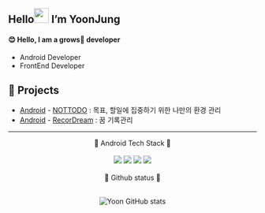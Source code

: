 <h2>Hello<img src="https://raw.githubusercontent.com/MartinHeinz/MartinHeinz/master/wave.gif" width="30px"> I’m YoonJung </h2>

<h4>
	<span>😊 Hello, I am a grows🌱 developer
		
</h3>

- Android Developer
- FrontEnd Developer

## 📌 Projects
- [Android](https://play.google.com/store/apps/details?id=kr.co.nottodo&pcampaignid=web_share) - [NOTTODO](https://github.com/DO-NOTTO-DO/AOS-NOTTODO) : 목표, 할일에 집중하기 위한 나만의 환경 관리
- [Android](https://play.google.com/store/apps/details?id=com.team.recordream&pcampaignid=web_share) - [RecorDream](https://github.com/TeamRecorDream/RecorDream-AOS) : 꿈 기록관리
<hr>
<div align="center">
  🦥 Android Tech Stack 🦥
</div>
<br>
<div align="center" width=60% margin-top="30px">
  <img src="https://img.shields.io/badge/Android%20Studio-3DDC84.svg?style=flat-square&logo=android-studio&logoColor=white"/> 
<img src="https://img.shields.io/badge/IntelliJIDEA-000000.svg?style=flat-square&logo=IntelliJIDEA&logoColor=white"/>
<img src="https://img.shields.io/badge/Kotlin-7F52FF.svg?style=flat-square&logo=Kotlin&logoColor=white"/>
<img src="https://img.shields.io/badge/java-%23ED8B00.svg?style=flat-square&logo=Java&logoColor=white"/>
</div>
<br>

<div align="center">
  🐰 Github status 🐰
</div>
<br>

<div align=center>
  
![Yoon GitHub stats](https://github-readme-stats.vercel.app/api?username=cbj0010&show_icons=true&theme=radical)
